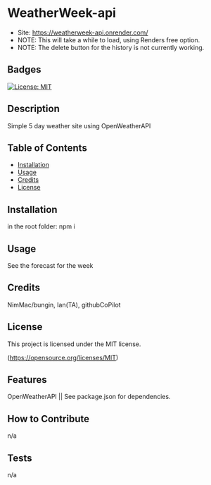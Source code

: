 
# WeatherWeek-api
- Site: https://weatherweek-api.onrender.com/
- NOTE: This will take a while to load, using Renders free option.
- NOTE: The delete button for the history is not currently working.
## Badges
[![License: MIT](https://img.shields.io/badge/License-MIT-yellow.svg)](https://opensource.org/licenses/MIT)

## Description
Simple 5 day weather site using OpenWeatherAPI

## Table of Contents

- [Installation](#installation)
- [Usage](#usage)
- [Credits](#credits)
- [License](#license)

## Installation
in the root folder: npm i

## Usage
See the forecast for the week

## Credits
NimMac/bungin, Ian(TA), githubCoPilot


## License
This project is licensed under the MIT license.

(https://opensource.org/licenses/MIT)

## Features
OpenWeatherAPI || See package.json for dependencies. 

## How to Contribute
n/a

## Tests
n/a
